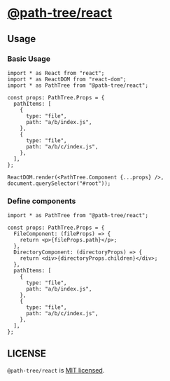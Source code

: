 # [@path-tree/react](https://github.com/Himenon/path-tree/tree/master/packages/react)

## Usage

### Basic Usage

```tsx
import * as React from "react";
import * as ReactDOM from "react-dom";
import * as PathTree from "@path-tree/react";

const props: PathTree.Props = {
  pathItems: [
    {
      type: "file",
      path: "a/b/index.js",
    },
    {
      type: "file",
      path: "a/b/c/index.js",
    },
  ],
};

ReactDOM.render(<PathTree.Component {...props} />, document.querySelector("#root"));
```

### Define components

```tsx
import * as PathTree from "@path-tree/react";

const props: PathTree.Props = {
  FileComponent: (fileProps) => {
    return <p>{fileProps.path}</p>;
  },
  DirectoryComponent: (directoryProps) => {
    return <div>{directoryProps.children}</div>;
  },
  pathItems: [
    {
      type: "file",
      path: "a/b/index.js",
    },
    {
      type: "file",
      path: "a/b/c/index.js",
    },
  ],
};
```

## LICENSE

`@path-tree/react` is [MIT licensed](./LICENSE).
